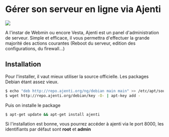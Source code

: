 # Gérer son serveur en ligne via Ajenti

![](/ajenti.jpg)

A l'instar de Webmin ou encore Vesta, Ajenti est un panel
d'administration de serveur. Simple et efficace, il vous permettra
d'effectuer la grande majorité des actions courantes (Reboot du
serveur, edition des configurations, du firewall...)

## Installation

Pour l'installer, il vaut mieux utiliser la source officielle. Les
packages Debian étant assez vieux.

```bash
$ echo "deb http://repo.ajenti.org/ng/debian main main" >> /etc/apt/sources.list
$ wget http://repo.ajenti.org/debian/key -O- | apt-key add -
```

Puis on installe le package

```bash
$ apt-get update && apt-get install ajenti
```

Si l'installation est bonne, vous pourrez accéder à ajenti via le port
8000, les identifiants par défaut sont **root** et **admin**

